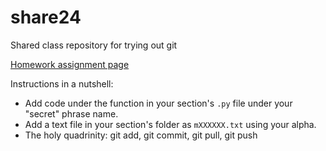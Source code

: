# share24
Shared class repository for trying out git

[Homework assignment page](https://usna.edu/Users/cs/SD212/hw/packs/sharedrepo.php)

Instructions in a nutshell:

*   Add code under the function in your section's `.py` file under your
    "secret" phrase name.
*   Add a text file in your section's folder as `mXXXXXX.txt` using your
    alpha.
*   The holy quadrinity: git add, git commit, git pull, git push
